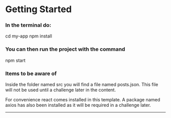 # Getting Started

### In the terminal do:
cd my-app
npm install

### You can then run the project with the command
npm start

### Items to be aware of
Inside the folder named src you will find a file named posts.json. This file will not be used until a challenge later in the content.  

For convenience react comes installed in this template. A package named axios has also been installed as it will be required in a challenge later.

------------------------------------------------------
